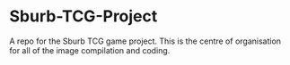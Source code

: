 Sburb-TCG-Project
=================

A repo for the Sburb TCG game project. This is the centre of organisation for all of the image compilation and coding.